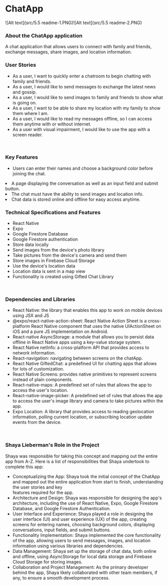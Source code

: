 <h1>ChatApp</h1>
![Alt text](src/5.5 readme-1.PNG)![Alt text](src/5.5 readme-2.PNG)
<br>
<h3>About the ChatApp application</h3>
A chat application that allows users to connect with family and friends, exchange messages, share images, and location information.
<h3>User Stories</h3>
<ul>
<li>As a user, I want to quickly enter a chatroom to begin chatting with family and friends.</li>
<li>As a user, I would like to send messages to exchange the latest news and gossip.</li>
<li>As a user, I would like to send images to family and friends to show what is going on.</li>
<li>As a user, I want to be able to share my location with my family to show them where I am.</li>
<li>As a user, I would like to read my messages offline, so I can access them anytime with or without internet.</li>
<li>As a user with visual impairment, I would like to use the app with a screen reader.</li>
</ul>
<br>
<h3>Key Features</h3>
<ul>
<li>Users can enter their names and choose a background color before joining the chat.</ul>
<li>A page displaying the conversation as well as an input field and submit button.</ul>
<li>The chat must have the ability to send images and location info.</ul>
<li>Chat data is stored online and offline for easy access anytime.</ul>
</ul>
<br>
<h3>Technical Specifications and Features</h3>
<ul>
<li>React Native</li>
<li>Expo</li>
<li>Google Firestore Database</li>
<li>Google Firestore authentication</li>
<li>Store data locally</li>
<li>Send images from the device's photo library</li>
<li>Take pictures from the device's camera and send them</li>
<li>Store images in Firebase Cloud Storage</li>
<li>Use the device's location data</li>
<li>Location data is sent in a map view</li>
<li>Functionality is created using Gifted Chat Library</li>
</ul>
<br>
<h3>Dependencies and Libraries</h3>
<ul>
<li>React Native: the library that enables this app to work on mobile devices using JSX and JS</li>
<li>@expo/react-native-action-sheet: React Native Action Sheet is a cross-platform React Native component that uses the native UIActionSheet on iOS and a pure JS implementation on Android.</li>
<li>React-native AsyncStorage: a module that allows you to persist data offline in React Native apps using a key-value storage system.</li>
<li>React Native netInfo: a cross-platform API that provides access to network information.</li>
<li>React-navigation: navigating between screens on the chatApp.</li>
<li>React Native GiftedChat: a predefined UI for chatting apps that allows for lots of customization.</li>
<li>React Native Screens: provides native primitives to represent screens instead of plain <View> components.</li>
<li>React-native-maps: A predefined set of rules that allows the app to access the user's location.</li>
<li>React-native-image-picker: A predefined set of rules that allows the app to access the user's image library and camera to take pictures within the app.</li>
<li>Expo Location: A library that provides access to reading geolocation information, polling current location, or subscribing location update events from the device.</li>
</ul>
<br>
<h3>Shaya Lieberman's Role in the Project</h3>
<p>Shaya was responsible for taking this concept and mapping out the entire app from A-Z. Here is a list of responsibilities that Shaya undertook to complete this app:</p>
<ul>
<li>Conceptualizing the App: Shaya took the initial concept of the ChatApp and mapped out the entire application from start to finish, understanding the user stories and key</li> features required for the app.</li>
<li>Architecture and Design: Shaya was responsible for designing the app's architecture, including the use of React Native, Expo, Google Firestore Database, and Google Firestore Authentication.</li>
<li>User Interface and Experience: Shaya played a role in designing the user interface (UI) and user experience (UX) of the app, creating screens for entering names, choosing background colors, displaying conversations, input fields, and submit buttons.</li>
<li>Functionality Implementation: Shaya implemented the core functionality of the app, allowing users to send messages, images, and location information using various libraries and dependencies.</li>
<li>Data Management: Shaya set up the storage of chat data, both online and offline, using AsyncStorage for local data storage and Firebase Cloud Storage for storing images.</li>
<li>Collaboration and Project Management: As the primary developer behind the app, Shaya likely collaborated with other team members, if any, to ensure a smooth development process.</li>
</ul>
